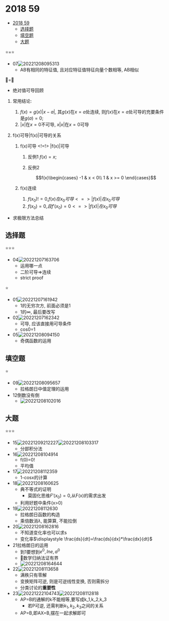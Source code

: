 # 2018 59

- [2018 59](#2018-59)
  - [选择题](#选择题)
  - [填空题](#填空题)
  - [大题](#大题)

⭐=⭐

- 07![20221208095313](https://raw.githubusercontent.com/Logible/Image/main/note_image/20221208095313.png)
  - AB有相同的特征值, 且对应特征值特征向量个数相等, AB相似

🏀=🏀

- 绝对值可导回顾

1. 常用结论:
   1. $f(x) = g(x)|x-a|$, 其$g(x)$在$x=a$处连续, 则$f(x)$在$x=a$处可导的充要条件是$g(a)=0$;
   2. $|x|$在$x=0$不可导, $x|x|$在$x = 0$可导

2. f(x)可导|f(x)|可导的关系
   1. f(x)可导 <!=!> |f(x)|可导
      1. 反例1 $f(x) = x$;
      2. 反例2

            $$f(x)\begin{cases}
            -1 & x < 0\\
            1 & x >= 0
            \end{cases}$$

   2. f(x)连续
      1. $f(x_0) != 0$,$f(x)在x_0可导 <=> |f(x)|在x_0可导$
      2. $f(x_0) = 0$,$且f'(x_0)= 0 <=> |f(x)|在x_0可导$

- 求极限方法总结

## 选择题

⭐⭐⭐

- 04![20221207163706](https://raw.githubusercontent.com/Logible/Image/main/note_image/20221207163706.png)
  - 运用哪一点
  - 二阶可导=>连续
  - strict proof

⭐

- 01![20221207161942](https://raw.githubusercontent.com/Logible/Image/main/note_image/20221207161942.png)
  - 1的无穷次方, 前面必须是1
  - 1的∞, 最后要改写
- 02![20221207162342](https://raw.githubusercontent.com/Logible/Image/main/note_image/20221207162342.png)
  - 可导, 应该直接用可导条件
  - cos0=1
- 05![20221208094150](https://raw.githubusercontent.com/Logible/Image/main/note_image/20221208094150.png)
  - 奇偶函数的运用

## 填空题

⭐

- 09![20221208095657](https://raw.githubusercontent.com/Logible/Image/main/note_image/20221208095657.png)
  - 拉格朗日中值定理的运用
- 12倒数没有倒
  - ![20221208102016](https://raw.githubusercontent.com/Logible/Image/main/note_image/20221208102016.png)

## 大题

⭐⭐⭐

- 15![20221209212227](https://raw.githubusercontent.com/Logible/Image/main/note_image/20221209212227.png)![20221208103317](https://raw.githubusercontent.com/Logible/Image/main/note_image/20221208103317.png)
  - 分部积分法
- 16![20221208104914](https://raw.githubusercontent.com/Logible/Image/main/note_image/20221208104914.png)
  - f(0)=0!
  - 平均值
- 17![20221208112359](https://raw.githubusercontent.com/Logible/Image/main/note_image/20221208112359.png)
  - 1-cosx的计算
- 18![20221208160625](https://raw.githubusercontent.com/Logible/Image/main/note_image/20221208160625.png)
  - 典不等式的证明
    - 莫固化思维$F'(x_0)=0$,从F(x)的需求出发
  - 利用好题中条件(x>0)
- 19![20221208112630](https://raw.githubusercontent.com/Logible/Image/main/note_image/20221208112630.png)
  - 拉格朗日函数的构造
  - 乘倍数消$\lambda$, 能算算, 不能拉倒
- 20![20221208162816](https://raw.githubusercontent.com/Logible/Image/main/note_image/20221208162816.png)
  - 不知道变化率也可以求s
  - 变化率$\displaystyle \frac{ds}{dt}=\frac{ds}{dx}*\frac{dx}{dt}$
- 21拉格朗日的运用
  - 到1要想到$e^0,lne,a^0$
  - 🏅数学归纳法证有界
  - ![20221208164644](https://raw.githubusercontent.com/Logible/Image/main/note_image/20221208164644.png)
- 22![20221208113658](https://raw.githubusercontent.com/Logible/Image/main/note_image/20221208113658.png)
  - 满秩只有零解
  - 变换矩阵可逆, 则是可逆线性变换, 否则需拆分
  - 分类讨论的**重要性**
- 23![20221222104743](https://raw.githubusercontent.com/Logible/Image/main/note_image/20221222104743.png)![20221208112818](https://raw.githubusercontent.com/Logible/Image/main/note_image/20221208112818.png)
  - AP=B的通解的k不能相等,要写成k_1,k_2,k_3
    - 若P可逆, 还需判断$k_1,k_2,k_3$之间的关系
  - AP=B,即AX=B,摆在一起求解即可
